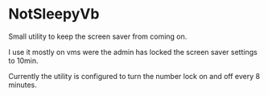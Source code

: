 # NotSleepyVb
Small utility to keep the screen saver from coming on.

I use it mostly on vms were the admin has locked the screen saver settings to 10min.

Currently the utility is configured to turn the number lock on and off every 8 minutes.
